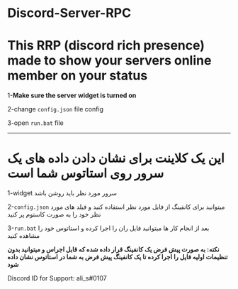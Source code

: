 # Discord-Server-RPC

# This RRP (discord rich presence) made to show your servers online member on your status

1-**Make sure the server widget is turned on**

2-change ```config.json``` file config

3-open ```run.bat``` file

_____________________________________________________

 # این یک کلاینت برای نشان دادن داده های یک سرور روی استاتوس شما است
1-widget سرور مورد نظر باید روشن باشد

2-```config.json``` میتوانید برای کانفینگ از فایل مورد نظر استفاده کنید و فیلد های مورد نظر خود را به صورت کاستوم پر کنید

3-```run.bat``` بعد از انجام کار ها میتوانید فایل ران را اجرا کرده و استاتوس خود را مشاهده کنید


**نکته: به صورت پیش فرض یک کانفینگ قرار داده شده که قابل اجراس و میتوانید بدون تنظیمات اولیه فایل را اجرا کرده تا یک کانفینگ پیش فرض به شما در استاتوس نشان داده شود**





Discord ID for Support: ali_s#0107
